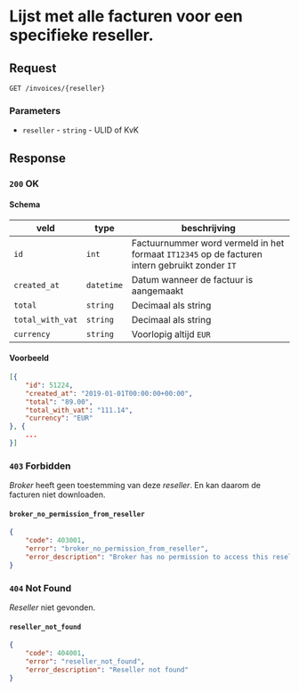 # Lijst met alle facturen voor een specifieke reseller.

## Request
```http
GET /invoices/{reseller}
```

### Parameters
* `reseller` - `string` - ULID of KvK

## Response
### `200` OK
#### Schema
| veld | type | beschrijving |
|-|-|-|
| `id` | `int` | Factuurnummer word vermeld in het formaat `IT12345` op de facturen intern gebruikt zonder `IT` |
| `created_at` | `datetime` | Datum wanneer de factuur is aangemaakt |
| `total` | `string` | Decimaal als string |
| `total_with_vat` | `string` | Decimaal als string |
| `currency` | `string` | Voorlopig altijd `EUR` |

#### Voorbeeld
```json
[{
    "id": 51224,
    "created_at": "2019-01-01T00:00:00+00:00",
    "total": "89.00",
    "total_with_vat": "111.14", 
    "currency": "EUR"    
}, {
    ...
}]
```

### `403` Forbidden
<dfn>Broker</dfn> heeft geen toestemming van deze <dfn>reseller</dfn>. En kan daarom de facturen niet downloaden.

#### `broker_no_permission_from_reseller`
```json
{
    "code": 403001,
    "error": "broker_no_permission_from_reseller",
    "error_description": "Broker has no permission to access this reseller"
}
```

### `404` Not Found
<dfn>Reseller</dfn> niet gevonden.

#### `reseller_not_found`
```json
{
    "code": 404001,
    "error": "reseller_not_found",
    "error_description": "Reseller not found"
}
```
